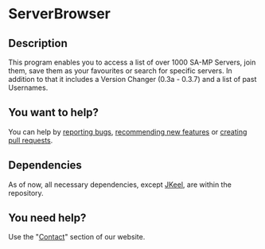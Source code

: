 # ServerBrowser

## Description
This program enables you to access a list of over 1000 SA-MP Servers, join them, save them as your favourites or search for specific servers.
In addition to that it includes a Version Changer (0.3a - 0.3.7) and a list of past Usernames.

## You want to help?
You can help by [reporting bugs](https://github.com/Bios-Marcel/ServerBrowser/issues), [recommending new features](https://github.com/Bios-Marcel/ServerBrowser/issues) or [creating pull requests](https://github.com/Bios-Marcel/ServerBrowser/pulls).

## Dependencies

As of now, all necessary dependencies, except [JKeel](https://github.com/Bios-Marcel/JKeel), are within the repository.

## You need help?
Use the "[Contact](https://sa-mpservers.com/contact.php)" section of our website.
